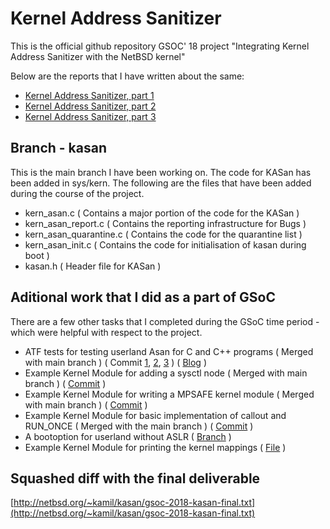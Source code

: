 # Kernel Address Sanitizer
This is the official github repository GSOC' 18 project "Integrating Kernel Address Sanitizer with the NetBSD kernel" 

Below are the reports that I have written about the same:

 - [Kernel Address Sanitizer, part 1](http://blog.netbsd.org/tnf/entry/gsoc_2018_reports_kernel_address)
 - [Kernel Address Sanitizer, part 2](http://blog.netbsd.org/tnf/entry/gsoc_2018_report_kernel_address)
 - [Kernel Address Sanitizer, part 3](http://blog.netbsd.org/tnf/entry/kernel_address_sanitizer_part_3)

## Branch - kasan
This is the main branch I have been working on. 
The code for KASan has been added in sys/kern. The following are the  files that have been added during the course of the project.

 - kern_asan.c ( Contains a major portion of the code for the KASan )
 - kern_asan_report.c ( Contains the reporting infrastructure for Bugs )
 - kern_asan_quarantine.c ( Contains the code for the quarantine list )
 - kern_asan_init.c ( Contains the code for initialisation of kasan during boot )
 - kasan.h ( Header file for KASan )

## Aditional work that I did as a part of GSoC
There are a few other tasks that I completed during the GSoC time period - which were helpful with respect to the project.

 
 - ATF tests for testing userland Asan for C and C++ programs ( Merged with main branch ) ( Commit [1](https://github.com/NetBSD/src/commit/e1c700be195789b84a971bf3db1d38b07b5dd971#diff-e98083658db8be5d33cec79dd58b7a7c), [2](https://github.com/NetBSD/src/commit/eddf6c479f88381caa7ddd9ed7bb498dbb9c935d#diff-e98083658db8be5d33cec79dd58b7a7c), [3](https://github.com/NetBSD/src/commit/4346dccf276c37a2bccfd3564e862641312709c9#diff-d6cfcc76f871c885609e4de13828ee59) ) ( [Blog](https://r3xnation.wordpress.com/2018/04/10/how-to-write-atf-tests-for-netbsd/) )
 - Example Kernel Module for adding a sysctl node ( Merged with main branch )  ( [Commit](https://github.com/NetBSD/src/commit/8348f4a8349be58e9c8d727257db0e162a1825c5#diff-2260bab32fff03c8311a5c7ebeb00055) )
 - Example Kernel Module for writing a MPSAFE kernel module ( Merged with main branch ) ( [Commit](https://github.com/NetBSD/src/commit/12fb4456c14bf75e00e653b6be0bc9a5fd8837d2#diff-2260bab32fff03c8311a5c7ebeb00055) )
 - Example Kernel Module for basic implementation of callout and RUN_ONCE ( Merged with the main branch ) ( [Commit](https://github.com/NetBSD/src/commit/e923d0a954a8c07633c6211d0ce5e4ea9aa8a1e6#diff-2260bab32fff03c8311a5c7ebeb00055) )
 - A bootoption for userland without ASLR ( [Branch](https://github.com/R3x/src/tree/boot_config/) )
 - Example Kernel Module for printing the kernel mappings  ( [File](https://github.com/R3x/src/tree/kasan/sys/modules/examples/kernel_map) )

## Squashed diff with the final deliverable

[http://netbsd.org/~kamil/kasan/gsoc-2018-kasan-final.txt](http://netbsd.org/~kamil/kasan/gsoc-2018-kasan-final.txt)
